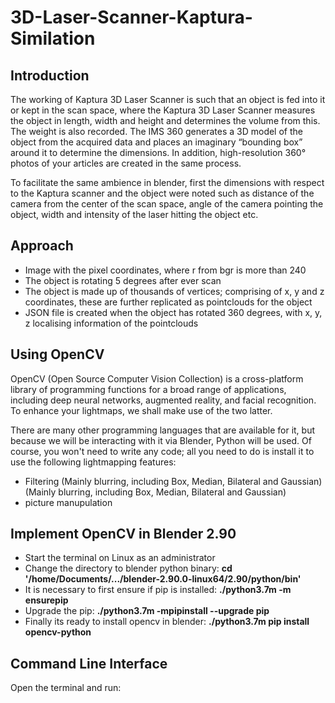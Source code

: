# 3D-Laser-Scanner-Kaptura-Similation

## Introduction
The working of Kaptura 3D Laser Scanner is such that an object is fed into it or kept in the scan space, where the Kaptura 3D Laser Scanner measures the object in length, width and height and determines the volume from this. The weight is also recorded. The IMS 360 generates a 3D model of the object from the acquired data and places an imaginary “bounding box” around it to determine the dimensions. In addition, high-resolution 360° photos of your articles are created in the same process.

To facilitate the same ambience in blender, first the dimensions with respect to the Kaptura scanner and the object were noted such as distance of the camera from the center of the scan space, angle of the camera pointing the object, width and intensity of the laser hitting the object etc.

## Approach
* Image with the pixel coordinates, where r from bgr is more than 240
* The object is rotating 5 degrees after ever scan
* The object is made up of thousands of vertices; comprising of x, y and z coordinates, these are further replicated as pointclouds for the object
* JSON file is created when the object has rotated 360 degrees, with x, y, z localising information of the pointclouds

## Using OpenCV
OpenCV (Open Source Computer Vision Collection) is a cross-platform library of programming functions for a broad range of applications, including deep neural networks, augmented reality, and facial recognition. To enhance your lightmaps, we shall make use of the two latter.

There are many other programming languages that are available for it, but because we will be interacting with it via Blender, Python will be used. Of course, you won't need to write any code; all you need to do is install it to use the following lightmapping features:
* Filtering (Mainly blurring, including Box, Median, Bilateral and Gaussian) (Mainly blurring, including Box, Median, Bilateral and Gaussian)
* picture manupulation

## Implement OpenCV in Blender 2.90
* Start the terminal on Linux as an administrator
* Change the directory to blender python binary: **cd '/home/Documents/.../blender-2.90.0-linux64/2.90/python/bin'**
* It is necessary to first ensure if pip is installed: **./python3.7m -m ensurepip**
* Upgrade the pip: **./python3.7m -mpipinstall --upgrade pip**
* Finally its ready to install opencv in blender: **./python3.7m pip install opencv-python**

## Command Line Interface
Open the terminal and run: 
